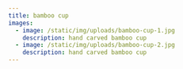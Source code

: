 ```yaml
---
title: bamboo cup
images:
  - image: /static/img/uploads/bamboo-cup-1.jpg
    description: hand carved bamboo cup
  - image: /static/img/uploads/bamboo-cup-2.jpg
    description: hand carved bamboo cup
---
```

